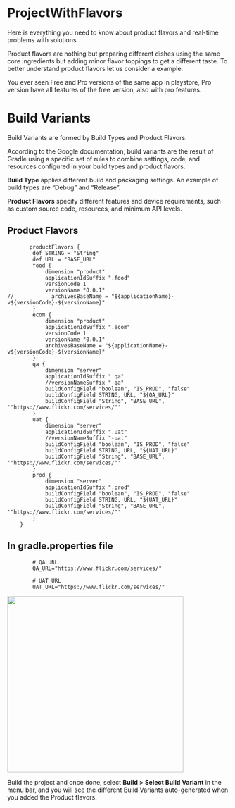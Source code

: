 # ProjectWithFlavors

Here is everything you need to know about product flavors and real-time problems with solutions.

Product flavors are nothing but preparing different dishes using the same core ingredients but adding minor flavor toppings to get a different taste. To better understand product flavors let us consider a example:

You ever seen Free and Pro versions of the same app in playstore, Pro version have all features of the free version, also with pro features.
# Build Variants

Build Variants are formed by Build Types and Product Flavors.

According to the Google documentation, build variants are the result of Gradle using a specific set of rules to combine settings, code, and resources configured in your build types and product flavors.


**Build Type** applies different build and packaging settings. An example of build types are “Debug” and “Release”.

**Product Flavors** specify different features and device requirements, such as custom source code, resources, and minimum API levels.


## Product Flavors

           productFlavors {
            def STRING = "String"
            def URL = "BASE_URL"
            food {
                dimension "product"
                applicationIdSuffix ".food"
                versionCode 1
                versionName "0.0.1"
    //            archivesBaseName = "${applicationName}-v${versionCode}-${versionName}"
            }
            ecom {
                dimension "product"
                applicationIdSuffix ".ecom"
                versionCode 1
                versionName "0.0.1"
                archivesBaseName = "${applicationName}-v${versionCode}-${versionName}"
            }
            qa {
                dimension "server"
                applicationIdSuffix ".qa"
                //versionNameSuffix "-qa"
                buildConfigField "boolean", "IS_PROD", "false"
                buildConfigField STRING, URL, "${QA_URL}"
                buildConfigField "String", "BASE_URL", '"https://www.flickr.com/services/"'
            }
            uat {
                dimension "server"
                applicationIdSuffix ".uat"
                //versionNameSuffix "-uat"
                buildConfigField "boolean", "IS_PROD", "false"
                buildConfigField STRING, URL, "${UAT_URL}"
                buildConfigField "String", "BASE_URL", '"https://www.flickr.com/services/"'
            }
            prod {
                dimension "server"
                applicationIdSuffix ".prod"
                buildConfigField "boolean", "IS_PROD", "false"
                buildConfigField STRING, URL, "${UAT_URL}"
                buildConfigField "String", "BASE_URL", '"https://www.flickr.com/services/"'
            }
        }
        
        
## In gradle.properties file
        
            # QA URL
            QA_URL="https://www.flickr.com/services/"

            # UAT URL
            UAT_URL="https://www.flickr.com/services/"
            
            
            
<img src="https://github.com/webaddicted/SocialLogin/blob/master/screenshot/login.png" width="400"> 
            

Build the project and once done, select **Build > Select Build Variant** in the menu bar, and you will see the different Build Variants auto-generated when you added the Product flavors.
